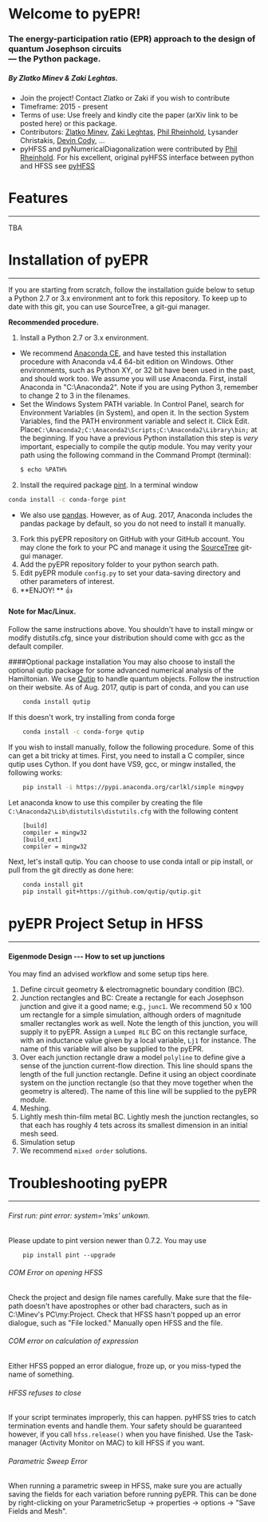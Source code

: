 Welcome to pyEPR!
===================

### The energy-participation ratio (EPR) approach to the design of quantum Josephson circuits <br> — the Python package. 

##### By Zlatko Minev & Zaki Leghtas.    

* Join the project!  Contact Zlatko or Zaki if you wish to contribute
* Timeframe: 2015 - present
* Terms of use: Use freely and kindly cite the paper (arXiv link to be posted here) or this package. 
* Contributors:  [Zlatko Minev](https://github.com/zlatkom), [Zaki Leghtas](https://github.com/leghtas/), [Phil Rheinhold](https://github.com/PhilReinhold), Lysander Christakis, [Devin Cody](https://github.com/devincody), ... 
* pyHFSS and pyNumericalDiagonalization were contributed by [Phil Rheinhold](https://github.com/PhilReinhold). For his excellent, original pyHFSS interface between python and HFSS see [pyHFSS](https://github.com/PhilReinhold/pyHFSS)

# Features
---------------------
TBA   


# Installation of pyEPR
-------------
If you are starting from scratch, follow the installation guide below to setup a Python 2.7 or 3.x environment ant to fork this repository. To keep up to date with this git, you can use SourceTree, a git-gui manager. 

**Recommended procedure.**   <br /> 

 1. Install a Python 2.7 or 3.x environment. 
   * We recommend [Anaconda CE](https://www.continuum.io/downloads), and have tested this installation procedure with Anaconda v4.4 64-bit edition on Windows. Other environments, such as Python XY, or 32 bit have been used in the past, and should work too. We assume you will use Anaconda. First, install Anaconda in "C:\Anaconda2". Note if you are using Python 3, remember to change 2 to 3 in the filenames. 
   * Set the Windows System PATH variable. In Control Panel, search for Environment Variables (in System), and open it. In the section System Variables, find the PATH environment variable and select it. Click Edit.  Place`C:\Anaconda2;C:\Anaconda2\Scripts;C:\Anaconda2\Library\bin;` at the beginning. If you have a previous Python installation this step is *very* important, especially to compile the qutip module. You may verity your path using the following command in the Command Prompt (terminal):
      ```sh
      $ echo %PATH%
      ```  
    
 2. Install the required package [pint](http://pint.readthedocs.io/en/latest/). In a terminal window
 ```sh 
 conda install -c conda-forge pint 
 ```
   * We also use [pandas](http://pandas.pydata.org/). However, as of Aug. 2017, Anaconda includes the pandas package by default, so you do not need to install it manually. 
 3. Fork this pyEPR repository on GitHub with your GitHub account. You may clone the fork to your PC and manage it using the [SourceTree](https://www.sourcetreeapp.com/) git-gui manager.
 4. Add the pyEPR repository folder to your python search path.
 5. Edit pyEPR module `config.py`  to set your data-saving directory and other parameters of interest.   
 6. **ENJOY! **  :+1:  

#### Note for Mac/Linux.   
Follow the same instructions above. You shouldn't have to install mingw or modify distutils.cfg, since your distribution should come with gcc as the default compiler.    

####Optional package installation
You may also choose to install the optional qutip package for some advanced numerical analysis of the Hamiltonian. 
We use [Qutip](http://qutip.org/) to handle quantum objects. Follow the instruction on their website. As of Aug. 2017, qutip is part of conda, and you can use 
```sh
	conda install qutip
```
If this doesn't work, try  installing from conda forge
```sh
	conda install -c conda-forge qutip
```

If you wish to install manually, follow the following procedure. Some of this can get a bit tricky at times. 
First, you need to install a C compiler, since qutip uses Cython. If you dont have VS9, gcc, or mingw installed, the following works:   
```sh
	pip install -i https://pypi.anaconda.org/carlkl/simple mingwpy
```
Let anaconda know to use this compiler by creating the file `C:\Anaconda2\Lib\distutils\distutils.cfg` with the following content   
```
    [build]
    compiler = mingw32    
    [build_ext]
    compiler = mingw32
```   
Next, let's install qutip. You can choose to use conda intall or pip install, or pull from the git directly  as done here: 
```sh
    conda install git
    pip install git+https://github.com/qutip/qutip.git
```

# pyEPR Project Setup in HFSS
-------------
#### Eigenmode Design --- How to set up junctions
You may find an advised workflow and some setup tips here.

 1. Define circuit geometry & electromagnetic boundary condition (BC).   
   1. Junction rectangles and BC: Create a rectangle for each Josephson junction and give it a good name; e.g., `junc1`. We recommend 50 x 100 um rectangle for a simple simulation, although orders of magnitude smaller rectangles work as well. Note the length of this junction, you will supply it to pyEPR. Assign a `Lumped RLC` BC on this rectangle surface, with an inductance value given by a local variable, `Lj1` for instance. The name of this variable will also be supplied to the pyEPR. 
   2. Over each junction rectangle draw a model `polyline` to define give a sense of the junction current-flow direction. This line should spans the length of the full junction rectangle. Define it using an object coordinate system on the junction rectangle (so that they move together when the geometry is altered). The name of this line will be supplied to the pyEPR module.
 2. Meshing.   
   1. Lightly mesh thin-film metal BC. Lightly mesh the junction rectangles, so that each has roughly 4 tets across its smallest dimension in an initial mesh seed.    
 3. Simulation setup    
   1. We recommend `mixed order` solutions.    


# Troubleshooting pyEPR
---------------------
###### First run: pint error: system='mks' unkown.
Please update to pint version newer than 0.7.2. You may use 
```
    pip install pint --upgrade
```

###### COM Error on opening HFSS 
Check the project and design file names carefully. Make sure that the file-path doesn't have apostrophes or other bad characters, such as in C:\\Minev's PC\\my:Project.  Check that HFSS hasn't popped up an error dialogue, such as "File locked." Manually open HFSS and the file.    

###### COM error on calculation of expression
Either HFSS popped an error dialogue, froze up, or you miss-typed the name of something.    

###### HFSS refuses to close
If your script terminates improperly, this can happen. pyHFSS tries to catch termination events and handle them. Your safety should be guaranteed however, if you call `hfss.release()` when you have finished. Use the Task-manager (Activity Monitor on MAC) to kill HFSS if you want.   
                                                                                                                                                                                    
                                                                                                                                                                                    
###### Parametric Sweep Error
When running a parametric sweep in HFSS, make sure you are actually saving the fields for each variation before running pyEPR. This can be done by right-clicking on your ParametricSetup -> properties -> options -> "Save Fields and Mesh".
